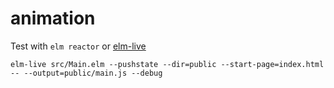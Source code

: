 # animation

Test with `elm reactor` or [elm-live](https://www.elm-live.com/)

`elm-live src/Main.elm --pushstate --dir=public --start-page=index.html -- --output=public/main.js --debug`